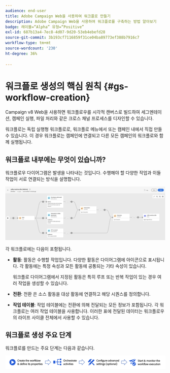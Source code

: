 ```yaml
---
audience: end-user
title: Adobe Campaign Web을 사용하여 워크플로 만들기
description: Adobe Campaign Web을 사용하여 워크플로를 구축하는 방법 알아보기
badge: 레이블=“Alpha” 유형=“Positive”
exl-id: 687b13a4-7ec8-4d07-9d20-53eb4ebefd28
source-git-commit: 3b193cf7116859f31ce04ba89773ef388b7916c7
workflow-type: tm+mt
source-wordcount: '230'
ht-degree: 36%

---
```



# 워크플로 생성의 핵심 원칙 {#gs-workflow-creation}

Campaign v8 Web을 사용하면 워크플로우를 시각적 캔버스로 빌드하여 세그멘테이션, 캠페인 실행, 파일 처리와 같은 크로스 채널 프로세스를 디자인할 수 있습니다.

워크플로는 독립 실행형 워크플로로, 워크플로 메뉴에서 또는 캠페인 내에서 직접 만들 수 있습니다. 이 경우 워크플로는 캠페인에 연결되고 다른 모든 캠페인의 워크플로와 함께 실행됩니다.

## 워크플로 내부에는 무엇이 있습니까?

워크플로우 다이어그램은 발생을 나타내는 것입니다. 수행해야 할 다양한 작업과 이들 작업이 서로 연결되는 방식을 설명합니다.

![](assets/workflow-example.png)

각 워크플로에는 다음이 포함됩니다.

* **활동**: 활동은 수행할 작업입니다. 다양한 활동은 다이어그램에 아이콘으로 표시됩니다. 각 활동에는 특정 속성과 모든 활동에 공통되는 기타 속성이 있습니다.

   워크플로 다이어그램에서 지정된 활동은 특히 루프 또는 반복 작업이 있는 경우 여러 작업을 생성할 수 있습니다.

* **전환**: 전환 은 소스 활동을 대상 활동에 연결하고 해당 시퀀스를 정의합니다.

* **작업 테이블**: 작업 테이블에는 전환에 의해 전달되는 모든 정보가 포함됩니다. 각 워크플로는 여러 작업 테이블을 사용합니다. 이러한 표에 전달된 데이터는 워크플로우의 라이프 사이클 전체에서 사용할 수 있습니다.

## 워크플로 생성 주요 단계

워크플로를 만드는 주요 단계는 다음과 같습니다.

![](assets/workflow-creation-process.png)
